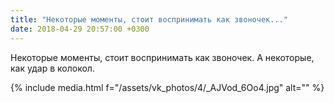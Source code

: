 ```yaml
---
title: "Некоторые моменты, стоит воспринимать как звоночек..."
date: 2018-04-29 20:57:00 +0300
---
```


Некоторые моменты, стоит воспринимать как звоночек. А некоторые, как удар в колокол.

{% include media.html f="/assets/vk_photos/4/_AJVod_6Oo4.jpg" alt="" %}
